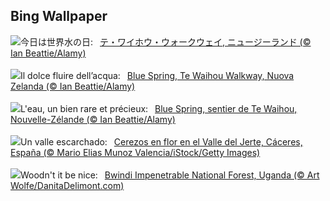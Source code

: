 ## Bing Wallpaper
![](https://www.bing.com/th?id=OHR.WaikatoWater_JA-JP3608135323_UHD.jpg&w=1000)今日は世界水の日:&nbsp;&ensp;[テ・ワイホウ・ウォークウェイ, ニュージーランド  (© Ian Beattie/Alamy)](https://www.bing.com/th?id=OHR.WaikatoWater_JA-JP3608135323_UHD.jpg)
<br><br/>
![](https://www.bing.com/th?id=OHR.WaikatoWater_IT-IT0972621598_UHD.jpg&w=1000)Il dolce fluire dell’acqua:&nbsp;&ensp;[Blue Spring, Te Waihou Walkway, Nuova Zelanda (© Ian Beattie/Alamy)](https://www.bing.com/th?id=OHR.WaikatoWater_IT-IT0972621598_UHD.jpg)
<br><br/>
![](https://www.bing.com/th?id=OHR.WaikatoWater_FR-FR8437603608_UHD.jpg&w=1000)L'eau, un bien rare et précieux:&nbsp;&ensp;[Blue Spring, sentier de Te Waihou, Nouvelle-Zélande (© Ian Beattie/Alamy)](https://www.bing.com/th?id=OHR.WaikatoWater_FR-FR8437603608_UHD.jpg)
<br><br/>
![](https://www.bing.com/th?id=OHR.FloweingBerrys_ES-ES1933465626_UHD.jpg&w=1000)Un valle escarchado:&nbsp;&ensp;[Cerezos en flor en el Valle del Jerte, Cáceres, España (© Mario Elias Munoz Valencia/iStock/Getty Images)](https://www.bing.com/th?id=OHR.FloweingBerrys_ES-ES1933465626_UHD.jpg)
<br><br/>
![](https://www.bing.com/th?id=OHR.BwindiNationalForest_EN-GB8408921240_UHD.jpg&w=1000)Woodn't it be nice:&nbsp;&ensp;[Bwindi Impenetrable National Forest, Uganda (© Art Wolfe/DanitaDelimont.com)](https://www.bing.com/th?id=OHR.BwindiNationalForest_EN-GB8408921240_UHD.jpg)
<br><br/>
